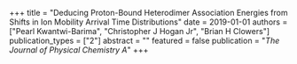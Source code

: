 +++
title = "Deducing Proton-Bound Heterodimer Association Energies from Shifts in Ion Mobility Arrival Time Distributions"
date = 2019-01-01
authors = ["Pearl Kwantwi-Barima", "Christopher J Hogan Jr", "Brian H Clowers"]
publication_types = ["2"]
abstract = ""
featured = false
publication = "*The Journal of Physical Chemistry A*"
+++

